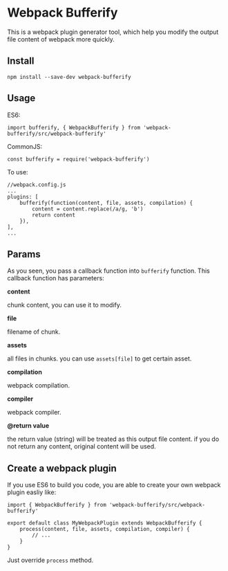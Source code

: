 # Webpack Bufferify

This is a webpack plugin generator tool, which help you modify the output file content of webpack more quickly.

## Install

```
npm install --save-dev webpack-bufferify
```

## Usage

ES6:

```
import bufferify, { WebpackBufferify } from 'webpack-bufferify/src/webpack-bufferify'
```

CommonJS:

```
const bufferify = require('webpack-bufferify')
```

To use:

```
//webpack.config.js
...
plugins: [
    bufferify(function(content, file, assets, compilation) {
        content = content.replace(/a/g, 'b')
        return content
    }),
],
...
```

## Params

As you seen, you pass a callback function into `bufferify` function. This callback function has parameters:

**content**

chunk content, you can use it to modify.

**file**

filename of chunk.

**assets**

all files in chunks. you can use `assets[file]` to get certain asset.

**compilation**

webpack compilation.

**compiler**

webpack compiler.

**@return value**

the return value (string) will be treated as this output file content. if you do not return any content, original content will be used.

## Create a webpack plugin

If you use ES6 to build you code, you are able to create your own webpack plugin easliy like:

```
import { WebpackBufferify } from 'webpack-bufferify/src/webpack-bufferify'

export default class MyWebpackPlugin extends WebpackBufferify {
    process(content, file, assets, compilation, compiler) {
        // ...
    }
}
```

Just override `process` method.
